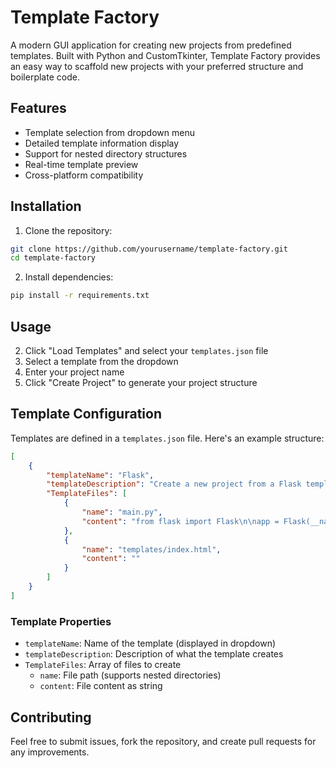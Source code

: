 # Template Factory

A modern GUI application for creating new projects from predefined templates. Built with Python and CustomTkinter, Template Factory provides an easy way to scaffold new projects with your preferred structure and boilerplate code.

## Features

- Template selection from dropdown menu
- Detailed template information display
- Support for nested directory structures
- Real-time template preview
- Cross-platform compatibility

## Installation

1. Clone the repository:
```bash
git clone https://github.com/yourusername/template-factory.git
cd template-factory
```

2. Install dependencies:
```bash
pip install -r requirements.txt
```

## Usage

2. Click "Load Templates" and select your `templates.json` file
3. Select a template from the dropdown
4. Enter your project name
5. Click "Create Project" to generate your project structure

## Template Configuration

Templates are defined in a `templates.json` file. Here's an example structure:

```json
[
    {
        "templateName": "Flask",
        "templateDescription": "Create a new project from a Flask template",
        "TemplateFiles": [
            {
                "name": "main.py",
                "content": "from flask import Flask\n\napp = Flask(__name__)\n\nif __name__ == '__main__':\n    app.run(debug=True)\n"
            },
            {
                "name": "templates/index.html",
                "content": ""
            }
        ]
    }
]
```

### Template Properties

- `templateName`: Name of the template (displayed in dropdown)
- `templateDescription`: Description of what the template creates
- `TemplateFiles`: Array of files to create
  - `name`: File path (supports nested directories)
  - `content`: File content as string


## Contributing

Feel free to submit issues, fork the repository, and create pull requests for any improvements.